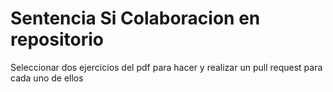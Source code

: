 # Sentencia Si Colaboracion en repositorio

Seleccionar dos ejercicios del pdf para hacer y realizar un pull request para cada uno de ellos
